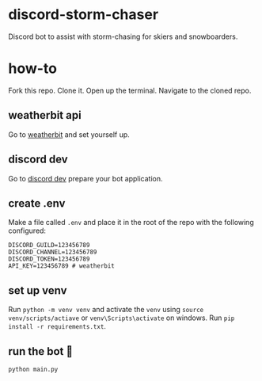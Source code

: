 # discord-storm-chaser
Discord bot to assist with storm-chasing for skiers and snowboarders.



# how-to

Fork this repo. Clone it. Open up the terminal. Navigate to the cloned repo.

## weatherbit api

Go to [weatherbit](https://www.weatherbit.io/account/dashboard) and set yourself up.

## discord dev

Go to [discord dev](https://discord.com/developers/applications/) prepare your bot application.

## create .env

Make a file called `.env` and place it in the root of the repo with the following configured:

```.env
DISCORD_GUILD=123456789
DISCORD_CHANNEL=123456789
DISCORD_TOKEN=123456789
API_KEY=123456789 # weatherbit
```
## set up venv

Run `python -m venv venv` and activate the `venv` using `source venv/scripts/actiave` or `venv\Scripts\activate` on windows. Run `pip install -r requirements.txt`.


## run the bot :rocket:

`python main.py`